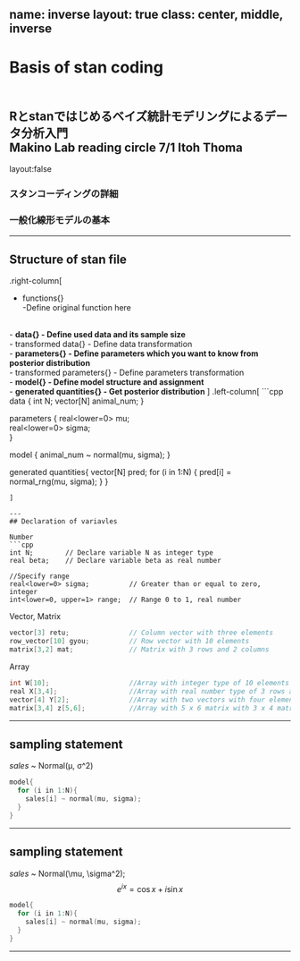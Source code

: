 name: inverse
layout: true
class: center, middle, inverse
---
# Basis of stan coding
<br>Rとstanではじめるベイズ統計モデリングによるデータ分析入門 
<br>Makino Lab reading circle  7/1 Itoh Thoma
---
layout:false
### スタンコーディングの詳細
### 一般化線形モデルの基本

---
## Structure of stan file
.right-column[
- functions{}                    
  -Define original function here
<br>
- <b>data{}                 
  - Define used data and its sample size</b>
<br>
- transformed data{}         
  - Define data transformation
<br>
- <b>parameters{}            
  - Define parameters which you want to know from posterior distribution</b>
<br>
- transformed parameters{}   
  - Define parameters transformation
<br>
- <b>model{}                 
  - Define model structure and assignment</b>
<br>
- <b>generated quantities{}  
  - Get posterior distribution</b>
]
.left-column[
```cpp
data {
  int N;   
  vector[N] animal_num;   
}

parameters {
  real<lower=0> mu;      
  real<lower=0> sigma;    
}

model {
  animal_num ~ normal(mu, sigma);
}

generated quantities{
  vector[N] pred;
  for (i in 1:N) {
    pred[i] = normal_rng(mu, sigma);
  }
}

```
]

---
## Declaration of variavles

Number
```cpp
int N;        // Declare variable N as integer type  
real beta;    // Declare variable beta as real number

//Specify range
real<lower=0> sigma;          // Greater than or equal to zero, integer
int<lower=0, upper=1> range;  // Range 0 to 1, real number
```

Vector, Matrix 
```cpp
vector[3] retu;               // Column vector with three elements
row_vector[10] gyou;          // Row vector with 10 elements
matrix[3,2] mat;              // Matrix with 3 rows and 2 columns 
```

Array
```cpp
int W[10];                    //Array with integer type of 10 elements
real X[3,4];                  //Array with real number type of 3 rows and 4 columns
vector[4] Y[2];               //Array with two vectors with four elements
matrix[3,4] z[5,6];           //Array with 5 x 6 matrix with 3 x 4 matrix
```

---
## sampling statement
*sales* ~ Normal(μ, σ^2) 
```cpp
model{
  for (i in 1:N){
    sales[i] ~ normal(mu, sigma);
  }
}
```
---
## sampling statement
*sales* ~ Normal(\mu, \sigma^2);
$$ e^{i x} = \cos{x} + i \sin{x} $$
```cpp
model{
  for (i in 1:N){
    sales[i] ~ normal(mu, sigma);
  }
}
```
---

